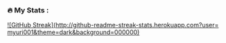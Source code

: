 ### :fire: My Stats :
[![GitHub Streak](http://github-readme-streak-stats.herokuapp.com?user=
myuri001&theme=dark&background=000000)](https://git.io/streak-stats)
